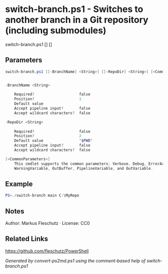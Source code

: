 # switch-branch.ps1 - Switches to another branch in a Git repository (including submodules)

switch-branch.ps1 [<BranchName>] [<RepoDir>]

## Parameters
```powershell
switch-branch.ps1 [[-BranchName] <String>] [[-RepoDir] <String>] [<CommonParameters>]


-BranchName <String>
    
    Required?                    false
    Position?                    1
    Default value                
    Accept pipeline input?       false
    Accept wildcard characters?  false

-RepoDir <String>
    
    Required?                    false
    Position?                    2
    Default value                "$PWD"
    Accept pipeline input?       false
    Accept wildcard characters?  false

[<CommonParameters>]
    This cmdlet supports the common parameters: Verbose, Debug, ErrorAction, ErrorVariable, WarningAction, 
    WarningVariable, OutBuffer, PipelineVariable, and OutVariable.
```

## Example
```powershell
PS>./switch-branch main C:\MyRepo
```


## Notes
Author: Markus Fleschutz · License: CC0

## Related Links
https://github.com/fleschutz/PowerShell

*Generated by convert-ps2md.ps1 using the comment-based help of switch-branch.ps1*
